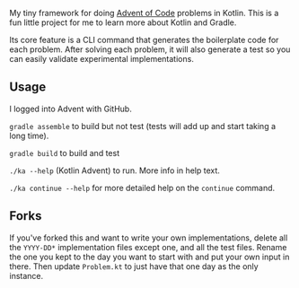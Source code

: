 My tiny framework for doing [Advent of Code](https://adventofcode.com/) problems in Kotlin. This is
a fun little project for me to learn more about Kotlin and Gradle.

Its core feature is a CLI command that generates the boilerplate code for each problem.  After
solving each problem, it will also generate a test so you can easily validate experimental
implementations.

## Usage

I logged into Advent with GitHub.

`gradle assemble` to build but not test (tests will add up and start taking a long time).

`gradle build` to build and test

`./ka --help` (Kotlin Advent) to run. More info in help text.

`./ka continue --help` for more detailed help on the `continue` command.

## Forks

If you've forked this and want to write your own implementations, delete all the `YYYY-DD*`
implementation files except one, and all the test files. Rename the one you kept to the day you want
to start with and put your own input in there. Then update `Problem.kt` to just have that one day as
the only instance.
